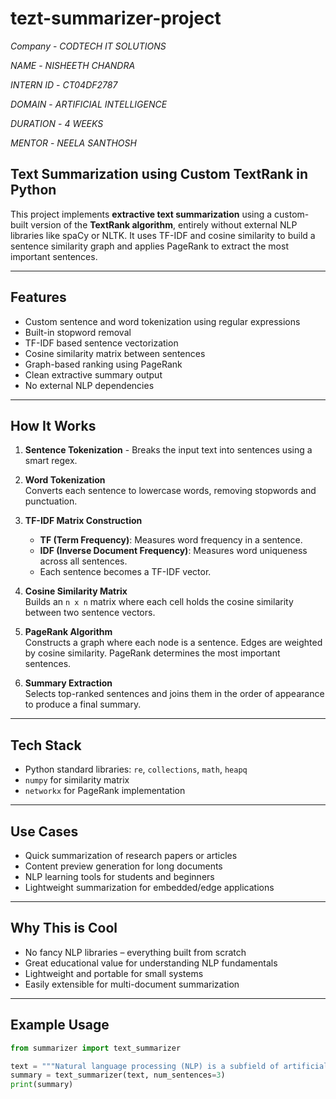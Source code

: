# tezt-summarizer-project

*Company* - *CODTECH IT SOLUTIONS*

*NAME* - *NISHEETH CHANDRA*

*INTERN ID* - *CT04DF2787*

*DOMAIN* - *ARTIFICIAL INTELLIGENCE*

*DURATION* - *4 WEEKS*

*MENTOR* - *NEELA SANTHOSH*
## Text Summarization using Custom TextRank in Python

This project implements **extractive text summarization** using a custom-built version of the **TextRank algorithm**, entirely without external NLP libraries like spaCy or NLTK. It uses TF-IDF and cosine similarity to build a sentence similarity graph and applies PageRank to extract the most important sentences.

---

## Features

- Custom sentence and word tokenization using regular expressions  
- Built-in stopword removal  
- TF-IDF based sentence vectorization  
- Cosine similarity matrix between sentences  
- Graph-based ranking using PageRank  
- Clean extractive summary output  
- No external NLP dependencies  

---

## How It Works

1. **Sentence Tokenization** - 
   Breaks the input text into sentences using a smart regex.

2. **Word Tokenization**  
   Converts each sentence to lowercase words, removing stopwords and punctuation.

3. **TF-IDF Matrix Construction**
   - **TF (Term Frequency)**: Measures word frequency in a sentence.  
   - **IDF (Inverse Document Frequency)**: Measures word uniqueness across all sentences.  
   - Each sentence becomes a TF-IDF vector.

4. **Cosine Similarity Matrix**  
   Builds an `n x n` matrix where each cell holds the cosine similarity between two sentence vectors.

5. **PageRank Algorithm**  
   Constructs a graph where each node is a sentence. Edges are weighted by cosine similarity. PageRank determines the most important sentences.

6. **Summary Extraction**  
   Selects top-ranked sentences and joins them in the order of appearance to produce a final summary.

---

## Tech Stack

- Python standard libraries: `re`, `collections`, `math`, `heapq`
- `numpy` for similarity matrix
- `networkx` for PageRank implementation

---

## Use Cases

- Quick summarization of research papers or articles  
- Content preview generation for long documents  
- NLP learning tools for students and beginners  
- Lightweight summarization for embedded/edge applications

---

## Why This is Cool

- No fancy NLP libraries – everything built from scratch  
- Great educational value for understanding NLP fundamentals  
- Lightweight and portable for small systems  
- Easily extensible for multi-document summarization

---

## Example Usage

```python
from summarizer import text_summarizer

text = """Natural language processing (NLP) is a subfield of artificial intelligence..."""
summary = text_summarizer(text, num_sentences=3)
print(summary)
